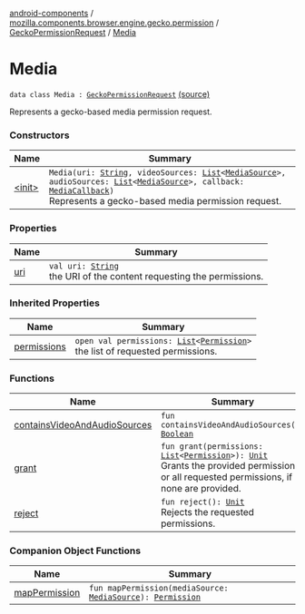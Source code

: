 [android-components](../../../index.md) / [mozilla.components.browser.engine.gecko.permission](../../index.md) / [GeckoPermissionRequest](../index.md) / [Media](./index.md)

# Media

`data class Media : `[`GeckoPermissionRequest`](../index.md) [(source)](https://github.com/mozilla-mobile/android-components/blob/master/components/browser/engine-gecko-beta/src/main/java/mozilla/components/browser/engine/gecko/permission/GeckoPermissionRequest.kt#L95)

Represents a gecko-based media permission request.

### Constructors

| Name | Summary |
|---|---|
| [&lt;init&gt;](-init-.md) | `Media(uri: `[`String`](https://kotlinlang.org/api/latest/jvm/stdlib/kotlin/-string/index.html)`, videoSources: `[`List`](https://kotlinlang.org/api/latest/jvm/stdlib/kotlin.collections/-list/index.html)`<`[`MediaSource`](https://mozilla.github.io/geckoview/javadoc/mozilla-central/org/mozilla/geckoview/GeckoSession/PermissionDelegate/MediaSource.html)`>, audioSources: `[`List`](https://kotlinlang.org/api/latest/jvm/stdlib/kotlin.collections/-list/index.html)`<`[`MediaSource`](https://mozilla.github.io/geckoview/javadoc/mozilla-central/org/mozilla/geckoview/GeckoSession/PermissionDelegate/MediaSource.html)`>, callback: `[`MediaCallback`](https://mozilla.github.io/geckoview/javadoc/mozilla-central/org/mozilla/geckoview/GeckoSession/PermissionDelegate/MediaCallback.html)`)`<br>Represents a gecko-based media permission request. |

### Properties

| Name | Summary |
|---|---|
| [uri](uri.md) | `val uri: `[`String`](https://kotlinlang.org/api/latest/jvm/stdlib/kotlin/-string/index.html)<br>the URI of the content requesting the permissions. |

### Inherited Properties

| Name | Summary |
|---|---|
| [permissions](../permissions.md) | `open val permissions: `[`List`](https://kotlinlang.org/api/latest/jvm/stdlib/kotlin.collections/-list/index.html)`<`[`Permission`](../../../mozilla.components.concept.engine.permission/-permission/index.md)`>`<br>the list of requested permissions. |

### Functions

| Name | Summary |
|---|---|
| [containsVideoAndAudioSources](contains-video-and-audio-sources.md) | `fun containsVideoAndAudioSources(): `[`Boolean`](https://kotlinlang.org/api/latest/jvm/stdlib/kotlin/-boolean/index.html) |
| [grant](grant.md) | `fun grant(permissions: `[`List`](https://kotlinlang.org/api/latest/jvm/stdlib/kotlin.collections/-list/index.html)`<`[`Permission`](../../../mozilla.components.concept.engine.permission/-permission/index.md)`>): `[`Unit`](https://kotlinlang.org/api/latest/jvm/stdlib/kotlin/-unit/index.html)<br>Grants the provided permissions, or all requested permissions, if none are provided. |
| [reject](reject.md) | `fun reject(): `[`Unit`](https://kotlinlang.org/api/latest/jvm/stdlib/kotlin/-unit/index.html)<br>Rejects the requested permissions. |

### Companion Object Functions

| Name | Summary |
|---|---|
| [mapPermission](map-permission.md) | `fun mapPermission(mediaSource: `[`MediaSource`](https://mozilla.github.io/geckoview/javadoc/mozilla-central/org/mozilla/geckoview/GeckoSession/PermissionDelegate/MediaSource.html)`): `[`Permission`](../../../mozilla.components.concept.engine.permission/-permission/index.md) |
